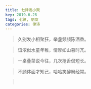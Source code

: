 ```yaml
---
title: 七律发小聚
key: 2019.6.28
tags: 七律, 朋友
categories: 律诗
---
```


<blockquote class="blockquote-center">久别发小相聚狂，举盏频频陈酒香。
</blockquote>
<blockquote class="blockquote-center">谊浓似水童年稚，情厚如山暮时亢。
</blockquote>
<blockquote class="blockquote-center">一桌叠菜说今往，几次抢舌侃短长。
</blockquote>
<blockquote class="blockquote-center">不顾体面才知己，哈哈笑醉盼经常。
</blockquote>
<blockquote class="blockquote-center"></br>
</blockquote>
